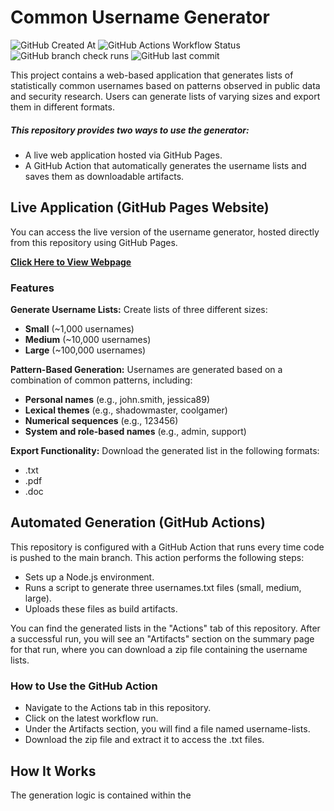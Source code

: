 # Common Username Generator
![GitHub Created At](https://img.shields.io/github/created-at/lowcache/generate-userlist)
![GitHub Actions Workflow Status](https://img.shields.io/github/actions/workflow/status/lowcache/generate-userlist/.github%2Fworkflows%2Fmain.yml)
![GitHub branch check runs](https://img.shields.io/github/check-runs/lowcache/generate-userlist/main)
![GitHub last commit](https://img.shields.io/github/last-commit/lowcache/generate-userlist)

This project contains a web-based application that generates lists of statistically common usernames based on patterns observed in public data and security research. Users can generate lists of varying sizes and export them in different formats.

##### This repository provides two ways to use the generator:

* A live web application hosted via GitHub Pages.
* A GitHub Action that automatically generates the username lists and saves them as downloadable artifacts.

## Live Application (GitHub Pages Website)
You can access the live version of the username generator, hosted directly from this repository using GitHub Pages.

**[Click Here to View Webpage](https://lowcache.github.io%2Fgenerate-userlist/)**




### Features

**Generate Username Lists:** 
Create lists of three different sizes:
- **Small** (~1,000 usernames)
- **Medium** (~10,000 usernames)
- **Large** (~100,000 usernames)

**Pattern-Based Generation:** 
Usernames are generated based on a combination of common patterns, including:
- **Personal names** (e.g., john.smith, jessica89)
- **Lexical themes** (e.g., shadowmaster, coolgamer)
- **Numerical sequences** (e.g., 123456)
- **System and role-based names** (e.g., admin, support)

**Export Functionality:** 
Download the generated list in the following formats:
* .txt
* .pdf
* .doc

## Automated Generation (GitHub Actions)
This repository is configured with a GitHub Action that runs every time code is pushed to the main branch. This action performs the following steps:

- Sets up a Node.js environment.
- Runs a script to generate three usernames.txt files (small, medium, large).
- Uploads these files as build artifacts.

You can find the generated lists in the "Actions" tab of this repository. After a successful run, you will see an "Artifacts" section on the summary page for that run, where you can download a zip file containing the username lists.

### How to Use the GitHub Action

- Navigate to the Actions tab in this repository.
- Click on the latest workflow run.
- Under the Artifacts section, you will find a file named username-lists.
- Download the zip file and extract it to access the .txt files.

## How It Works
The generation logic is contained within the <script> tag in the index.html file. It uses several arrays of common names, words, and adjectives as data sources. When the "Generate" button is clicked, it randomly combines these elements based on weighted probabilities to create a list of unique usernames.

---


### Digital Cardboard Sign
![Static Badge](https://img.shields.io/badge/will_code_for_crypto-AF996E)
![Static Badge](https://img.shields.io/badge/Bitcoin-33BL76CFqZsB7Zf5BEMfiz9inGDSMBaXC4-FFE415)

